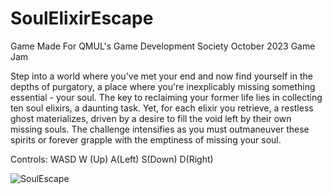 # SoulElixirEscape
Game Made For QMUL's Game Development Society October 2023 Game Jam

Step into a world where you've met your end and now find yourself in the depths of purgatory, a place where you're inexplicably missing something essential - your soul. The key to reclaiming your former life lies in collecting ten soul elixirs, a daunting task. Yet, for each elixir you retrieve, a restless ghost materializes, driven by a desire to fill the void left by their own missing souls. The challenge intensifies as you must outmaneuver these spirits or forever grapple with the emptiness of missing your soul.

Controls: WASD
W (Up)
A(Left)
S(Down)
D(Right)

![SoulEscape](https://github.com/SamChenYu/SoulElixirEscape/assets/150127006/e6bf9917-279f-4046-9221-96ef92d7e5e3)
